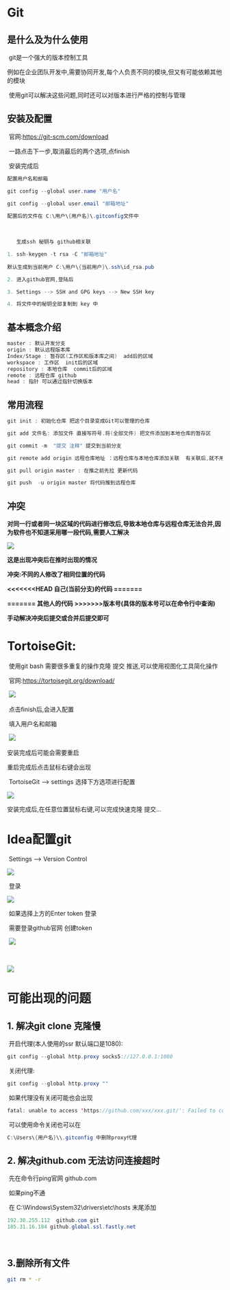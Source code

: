 # Git



## 是什么及为什么使用

​	git是一个强大的版本控制工具

​	例如在企业团队开发中,需要协同开发,每个人负责不同的模块,但又有可能依赖其他的模块

​	使用git可以解决这些问题,同时还可以对版本进行严格的控制与管理



## 安装及配置

​	官网:<https://git-scm.com/download>

​	一路点击下一步,取消最后的两个选项,点finish

​	安装完成后

```java
配置用户名和邮箱

git config --global user.name "用户名"

git config --global user.email "邮箱地址"
    
配置后的文件在 C:\用户\{用户名}\.gitconfig文件中
```

​	

```java
   生成ssh 秘钥与 github相关联

1. ssh-keygen -t rsa -C "邮箱地址"
    
默认生成到当前用户 C:\用户\{当前用户}\.ssh\id_rsa.pub

2. 进入github官网,登陆后

3. Settings --> SSH and GPG keys --> New SSH key

4. 将文件中的秘钥全部复制到 key 中
```

 	

## 基本概念介绍

```java
master : 默认开发分支
origin : 默认远程版本库
Index/Stage : 暂存区(工作区和版本库之间)  add后的区域
workspace : 工作区  init后的区域
repository : 本地仓库  commit后的区域
remote : 远程仓库 github
head : 指针 可以通过指针切换版本
```



## 常用流程

```java
git init : 初始化仓库 把这个目录变成Git可以管理的仓库

git add 文件名: 添加文件 直接写符号.将(全部文件) 把文件添加到本地仓库的暂存区

git commit -m  "提交 注释" 提交到当前分支

git remote add origin 远程仓库地址 ：远程仓库与本地仓库添加关联  有关联后,就不用再写这行

git pull origin master : 在推之前先拉 更新代码

git push  -u origin master 将代码推到远程仓库
```



## 冲突

​	**对同一行或者同一块区域的代码进行修改后,导致本地仓库与远程仓库无法合并,因为软件也不知道采用哪一段代码,需要人工解决**

![](../img/git/head.png)

**这是出现冲突后在推时出现的情况**

**冲突:不同的人修改了相同位置的代码**

**<<<<<<<HEAD  自己(当前分支)的代码  =======**

**=======  其他人的代码 >>>>>>>版本号(具体的版本号可以在命令行中查询)**

**手动解决冲突后提交或合并后提交即可**



# TortoiseGit:

​	使用git bash 需要很多重复的操作克隆 提交 推送,可以使用视图化工具简化操作

​	官网:<https://tortoisegit.org/download/>	

​	![](../img/git/install.jpg)

​	点击finish后,会进入配置

​	填入用户名和邮箱

​		![](../img/git/peizhi_1.jpg)

安装完成后可能会需要重启

重启完成后点击鼠标右键会出现

​	TortoiseGit --> settings 选择下方选项进行配置

![](../img/git/peizhi_2.jpg)



安装完成后,在任意位置鼠标右键,可以完成快速克隆 提交...

# Idea配置git

​		Settings --> Version Control

![](../img/git/idea_1.jpg)

​		登录

![](../img/git/idea_github.jpg)



​		如果选择上方的Enter token 登录

​		需要登录github官网 创建token

​		![](../img/git/github_token.jpg)

​	

![](../img/git/github_2.jpg)

# 可能出现的问题

## 1. 解决git clone 克隆慢

​	开启代理(本人使用的ssr 默认端口是1080):

```java
git config --global http.proxy socks5://127.0.0.1:1080
```

​	关闭代理:

```java
git config --global http.proxy ""
```

​	如果代理没有关闭可能也会出现

```java
fatal: unable to access 'https://github.com/xxx/xxx.git/': Failed to connect to 127.0.0.1 port 1080: Connection refused
```

​	可以使用命令关闭也可以在

```java
C:\Users\{用户名}\\.gitconfig 中删除proxy代理
```

## 2. 解决github.com 无法访问连接超时

​	先在命令行ping官网 github.com

​	如果ping不通

​		在 C:\Windows\System32\drivers\etc\hosts 末尾添加

```java
192.30.255.112  github.com git 
185.31.16.184 github.global.ssl.fastly.net  
```

​	

## 3.删除所有文件

```bash
git rm * -r
```

